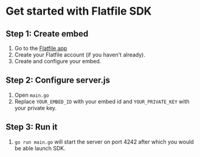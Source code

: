 # Get started with Flatfile SDK

## Step 1: Create embed

1. Go to the [Flatfile app](https://app.flatfile.io/)
2. Create your Flatfile account (if you haven't already).
3. Create and configure your embed.

## Step 2: Configure server.js

1. Open `main.go`
2. Replace `YOUR_EMBED_ID` with your embed id and `YOUR_PRIVATE_KEY` with your private key.

## Step 3: Run it

1. `go run main.go` will start the server on port 4242 after which you would be able launch SDK.
